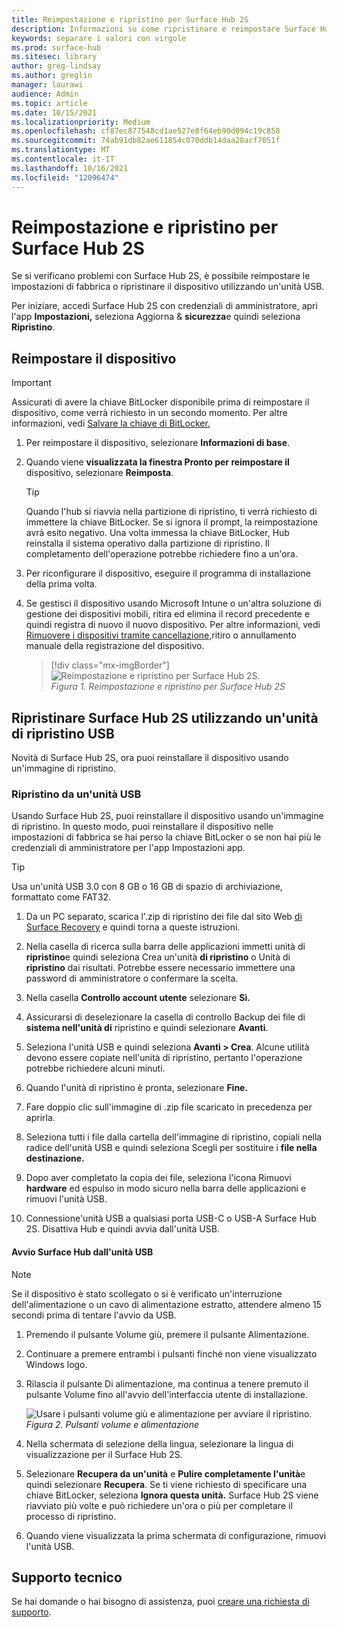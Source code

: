 ```yaml
---
title: Reimpostazione e ripristino per Surface Hub 2S
description: Informazioni su come ripristinare e reimpostare Surface Hub 2S.
keywords: separare i valori con virgole
ms.prod: surface-hub
ms.sitesec: library
author: greg-lindsay
ms.author: greglin
manager: laurawi
audience: Admin
ms.topic: article
ms.date: 10/15/2021
ms.localizationpriority: Medium
ms.openlocfilehash: cf87ec877548cd1ae527e8f64eb90d094c19c858
ms.sourcegitcommit: 74ab91db82ae611854c070ddb14daa28acf7051f
ms.translationtype: MT
ms.contentlocale: it-IT
ms.lasthandoff: 10/16/2021
ms.locfileid: "12096474"
---
```

# <a name="reset-and-recovery-for-surface-hub-2s"></a>Reimpostazione e ripristino per Surface Hub 2S

Se si verificano problemi con Surface Hub 2S, è possibile reimpostare le impostazioni di fabbrica o ripristinare il dispositivo utilizzando un'unità USB.

Per iniziare, accedi Surface Hub 2S con credenziali di amministratore, apri l'app **Impostazioni,** seleziona Aggiorna & **sicurezza**e quindi seleziona **Ripristino**.

## <a name="reset-the-device"></a>Reimpostare il dispositivo

   > [!IMPORTANT]
   > Assicurati di avere la chiave BitLocker disponibile prima di reimpostare il dispositivo, come verrà richiesto in un secondo momento. Per altre informazioni, vedi [Salvare la chiave di BitLocker.](save-bitlocker-key-surface-hub.md)

1. Per reimpostare il dispositivo, selezionare **Informazioni di base**.

2. Quando viene **visualizzata la finestra Pronto per reimpostare il** dispositivo, selezionare **Reimposta**.
  
   > [!TIP]
   > Quando l'hub si riavvia nella partizione di ripristino, ti verrà richiesto di immettere la chiave BitLocker. Se si ignora il prompt, la reimpostazione avrà esito negativo. Una volta immessa la chiave BitLocker, Hub reinstalla il sistema operativo dalla partizione di ripristino. Il completamento dell'operazione potrebbe richiedere fino a un'ora.
  
3. Per riconfigurare il dispositivo, eseguire il programma di installazione della prima volta.

4. Se gestisci il dispositivo usando Microsoft Intune o un'altra soluzione di gestione dei dispositivi mobili, ritira ed elimina il record precedente e quindi registra di nuovo il nuovo dispositivo. Per altre informazioni, vedi [Rimuovere i dispositivi tramite cancellazione,](/intune/devices-wipe)ritiro o annullamento manuale della registrazione del dispositivo.

   > [!div class="mx-imgBorder"]
   > ![*Reimpostazione e ripristino per Surface Hub 2S*.](images/sh2-reset.png)
   <br/>*Figura 1. Reimpostazione e ripristino per Surface Hub 2S*

## <a name="recover-surface-hub-2s-by-using-a-usb-recovery-drive"></a>Ripristinare Surface Hub 2S utilizzando un'unità di ripristino USB

Novità di Surface Hub 2S, ora puoi reinstallare il dispositivo usando un'immagine di ripristino.

### <a name="recovery-from-a-usb-drive"></a>Ripristino da un'unità USB

Usando Surface Hub 2S, puoi reinstallare il dispositivo usando un'immagine di ripristino. In questo modo, puoi reinstallare il dispositivo nelle impostazioni di fabbrica se hai perso la chiave BitLocker o se non hai più le credenziali di amministratore per l'app Impostazioni app.

>[!TIP]
>Usa un'unità USB 3.0 con 8 GB o 16 GB di spazio di archiviazione, formattato come FAT32.

1. Da un PC separato, scarica l'.zip di ripristino dei file dal sito Web [di Surface Recovery](https://support.microsoft.com/surfacerecoveryimage?devicetype=surfacehub2s) e quindi torna a queste istruzioni.

2. Nella casella di ricerca sulla barra delle applicazioni immetti unità di **ripristino**e quindi seleziona Crea un'unità **di ripristino** o Unità di **ripristino** dai risultati. Potrebbe essere necessario immettere una password di amministratore o confermare la scelta.

3. Nella casella **Controllo account utente** selezionare **Sì.**

4. Assicurarsi di deselezionare la casella di controllo Backup dei file di **sistema nell'unità di** ripristino e quindi selezionare **Avanti**.

5. Seleziona l'unità USB e quindi seleziona **Avanti > Crea**.  Alcune utilità devono essere copiate nell'unità di ripristino, pertanto l'operazione potrebbe richiedere alcuni minuti.

6. Quando l'unità di ripristino è pronta, selezionare **Fine.**

7. Fare doppio clic sull'immagine di .zip file scaricato in precedenza per aprirla.

8. Seleziona tutti i file dalla cartella dell'immagine di ripristino, copiali nella radice dell'unità USB e quindi seleziona Scegli per sostituire i **file nella destinazione.**

9. Dopo aver completato la copia dei file, seleziona l'icona Rimuovi **hardware** ed espulso in modo sicuro nella barra delle applicazioni e rimuovi l'unità USB.

10. Connessione'unità USB a qualsiasi porta USB-C o USB-A Surface Hub 2S. Disattiva Hub e quindi avvia dall'unità USB.

#### <a name="boot-surface-hub-from-usb-drive"></a>Avvio Surface Hub dall'unità USB

>[!NOTE]
>Se il dispositivo è stato scollegato o si è verificato un'interruzione dell'alimentazione o un cavo di alimentazione estratto, attendere almeno 15 secondi prima di tentare l'avvio da USB.

1. Premendo il pulsante Volume giù, premere il pulsante Alimentazione.

2. Continuare a premere entrambi i pulsanti finché non viene visualizzato Windows logo.

3. Rilascia il pulsante Di alimentazione, ma continua a tenere premuto il pulsante Volume fino all'avvio dell'interfaccia utente di installazione.

   ![*Usare i pulsanti volume giù e alimentazione per avviare il ripristino*.](images/sh2-keypad.png)
   <br>*Figura 2. Pulsanti volume e alimentazione*

4. Nella schermata di selezione della lingua, selezionare la lingua di visualizzazione per il Surface Hub 2S.

5. Selezionare **Recupera da un'unità** e **Pulire completamente l'unità**e quindi selezionare **Recupera**. Se ti viene richiesto di specificare una chiave BitLocker, seleziona **Ignora questa unità.** Surface Hub 2S viene riavviato più volte e può richiedere un'ora o più per completare il processo di ripristino.

6. Quando viene visualizzata la prima schermata di configurazione, rimuovi l'unità USB.

## <a name="contact-support"></a>Supporto tecnico

Se hai domande o hai bisogno di assistenza, puoi [creare una richiesta di supporto](https://support.microsoft.com/supportforbusiness/productselection).
